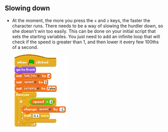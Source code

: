 ## Slowing down

- At the moment, the more you press the `x` and `z` keys, the faster the character runs. There needs to be a way of slowing the hurdler down, so she doesn't win too easily. This can be done on your initial script that sets the starting variables. You just need to add an infinite loop that will check if the speed is greater than 1, and then lower it every few 100ths of a second.

	<!--
	``` scratch
	when green flag clicked
	set [last_key v] to [z]
	set [speed v] to [0]
	set [jumping v] to [False]
	forever
	if <(speed) > [-1]>
	change [speed v] by [1]
	wait [0.5] secs
	```
	-->
	
	![script](images/greenflag4.png)

